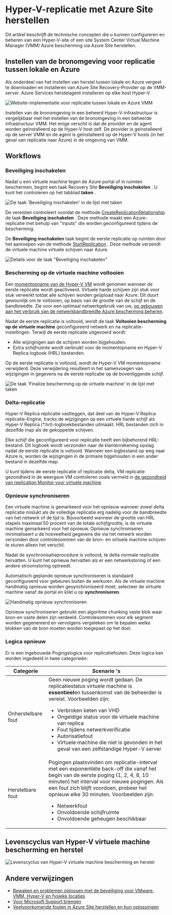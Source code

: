 <properties
    pageTitle="Hyper-V-replicatie met Azure Site herstellen | Microsoft Azure"
    description="In dit artikel gebruiken om te begrijpen van de technische concepten die u met succes installeren, configureren en beheren van Azure Site herstellen."
    services="site-recovery"
    documentationCenter=""
    authors="Rajani-Janaki-Ram"
    manager="mkjain"
    editor=""/>

<tags
    ms.service="site-recovery"
    ms.devlang="na"
    ms.topic="article"
    ms.tgt_pltfrm="na"
    ms.workload="storage-backup-recovery"
    ms.date="09/12/2016"
    ms.author="rajanaki"/>  


# <a name="hyper-v-replication-with-azure-site-recovery"></a>Hyper-V-replicatie met Azure Site herstellen

Dit artikel beschrijft de technische concepten die u kunnen configureren en beheren van een Hyper-V-site of een site System Center Virtual Machine Manager (VMM) Azure bescherming via Azure Site herstellen.

## <a name="setting-up-the-source-environment-for-replication-between-on-premises-and-azure"></a>Instellen van de bronomgeving voor replicatie tussen lokale en Azure

Als onderdeel van het instellen van herstel tussen lokale en Azure vergeet te downloaden en installeren van Azure Site Recovery-Provider op de VMM-server. Azure Services herstelagent installeren op elke host Hyper-V.

![Website-implementatie voor replicatie tussen lokale en Azure VMM](media/site-recovery-understanding-site-to-azure-protection/image00.png)

Instellen van de bronomgeving in een beheerd Hyper-V-infrastructuur is vergelijkbaar met het instellen van de bronomgeving in een beheerde infrastructuur VMM. Het enige verschil is dat de provider en de agent worden geïnstalleerd op de Hyper-V host zelf. De provider is geïnstalleerd op de server VMM en de agent is geïnstalleerd op de Hyper-V hosts (in het geval van replicatie naar Azure) in de omgeving van VMM.

## <a name="workflows"></a>Workflows

### <a name="enable-protection"></a>Beveiliging inschakelen
Nadat u een virtuele machine tegen de Azure portal of in ruimten beschermen, begint een taak Recovery Site **Beveiliging inschakelen** . U kunt het controleren op het tabblad **taken** .

![De taak 'Beveiliging inschakelen' in de lijst met taken](media/site-recovery-understanding-site-to-azure-protection/image001.PNG)

De vereisten controleert voordat de methode [CreateReplicationRelationship](https://msdn.microsoft.com/library/hh850036.aspx) de taak **Beveiliging inschakelen** . Deze methode maakt een Azure-replicatie met behulp van "inputs" die worden geconfigureerd tijdens de bescherming.

De **Beveiliging inschakelen** taak begint de eerste replicatie op ruimten door het aanroepen van de methode [StartReplication](https://msdn.microsoft.com/library/hh850303.aspx) . Deze methode verzendt de virtuele machine virtuele schijven naar Azure.

![Details voor de taak "Beveiliging inschakelen"](media/site-recovery-understanding-site-to-azure-protection/IMAGE002.PNG)

### <a name="finalize-protection-on-the-virtual-machine"></a>Bescherming op de virtuele machine voltooien
Een [momentopname van de Hyper-V VM](https://technet.microsoft.com/library/dd560637.aspx) wordt genomen wanneer de eerste replicatie wordt geactiveerd. Virtuele harde schijven zijn stuk voor stuk verwerkt totdat alle schijven worden geüpload naar Azure. Dit duurt gewoonlijk om te voltooien, op basis van de grootte van de schijf en de bandbreedte. Zie voor een optimaal netwerkgebruik van uw, [op gebouwen aan het verbruik van de netwerkbandbreedte Azure bescherming beheren](https://support.microsoft.com/kb/3056159).

Nadat de eerste replicatie is voltooid, wordt de taak **Voltooien bescherming op de virtuele machine** geconfigureerd netwerk en na replicatie-instellingen. Terwijl de eerste replicatie uitgevoerd wordt:

- Alle wijzigingen aan de schijven worden bijgehouden. 
- Extra schijfruimte wordt verbruikt voor de momentopname en Hyper-V Replica logboek (HRL) bestanden.

Op de eerste replicatie is voltooid, wordt de Hyper-V VM momentopname verwijderd. Deze verwijdering resulteert in het samenvoegen van wijzigingen in gegevens na de eerste replicatie op de bovenliggende schijf.

![De taak 'Finalize bescherming op de virtuele machine' in de lijst met taken](media/site-recovery-understanding-site-to-azure-protection/image03.png)

### <a name="delta-replication"></a>Delta-replicatie
Hyper-V Replica replicatie vastleggen, dat deel van de Hyper-V Replica replicatie-Engine, tracks de wijzigingen op een virtuele harde schijf als Hyper-V Replica (*.hrl)-logboekbestanden uitmaakt. HRL bestanden zich in dezelfde map als de gekoppelde schijven.

Elke schijf die geconfigureerd voor replicatie heeft een bijbehorend HRL-bestand. Dit logboek wordt verzonden naar de klantenrekening opslag nadat de eerste replicatie is voltooid. Wanneer een logbestand op weg naar Azure is, worden de wijzigingen in de primaire bijgehouden in een ander bestand in dezelfde map.

U kunt tijdens de eerste replicatie of replicatie delta, VM replicatie gezondheid in de weergave VM controleren zoals vermeld in [de gezondheid van replication Monitor voor virtuele machine](./site-recovery-monitoring-and-troubleshooting.md#monitor-replication-health-for-virtual-machine).  

### <a name="resynchronization"></a>Opnieuw synchroniseren
Een virtuele machine is gemarkeerd voor het opnieuw wanneer zowel delta replicatie mislukt als de volledige replicatie erg nadelig voor de bandbreedte van het netwerk of de tijd is. Bijvoorbeeld wanneer de grootte van HRL stapels maximaal 50 procent van de totale schijfgrootte, is de virtuele machine gemarkeerd voor het opnieuw. Opnieuw synchroniseren minimaliseert u de hoeveelheid gegevens die via het netwerk worden verzonden door controlesommen van de bron- en virtuele machine schijven te sturen alleen het verschil.

Nadat de synchronisatieprocedure is voltooid, te delta normale replicatie hervatten. U kunt het opnieuw hervatten als er een netwerkstoring of een andere stroomstoring optreedt.

Automatisch geplande opnieuw synchroniseren is standaard geconfigureerd voor gebeuren buiten de werkuren. Als de virtuele machine handmatig opnieuw worden gesynchroniseerd moet, selecteer de virtuele machine vanaf de portal en klikt u op **synchroniseren**.

![Handmatig opnieuw synchroniseren](media/site-recovery-understanding-site-to-azure-protection/image04.png)

Opnieuw synchroniseren gebruikt een algoritme chunking vaste blok waar bron-en vaste delen zijn verdeeld. Controlesommen voor elk segment worden gegenereerd en vervolgens vergeleken om te bepalen welke blokken van de bron moeten worden toegepast op het doel.

### <a name="retry-logic"></a>Logica opnieuw
Er is een ingebouwde Pogingslogica voor replicatiefouten. Deze logica kan worden ingedeeld in twee categorieën:

| Categorie                  | Scenario 's                                    |
|---------------------------|----------------------------------------------|
| Onherstelbare fout     | Geen nieuwe poging wordt gedaan. De replicatiestatus virtuele machine is **essentieel**en tussenkomst van de beheerder is vereist. Voorbeelden zijn: <ul><li>Verbroken keten van VHD</li><li>Ongeldige status voor de virtuele machine van replica</li><li>Fout tijdens netwerkverificatie</li><li>Autorisatiefout</li><li>Virtuele machine die niet is gevonden in het geval van een zelfstandige Hyper-V server</li></ul>|
| Herstelbare fout         | Pogingen plaatsvinden om replicatie-interval met een exponentiële back-off die vanaf het begin van de eerste poging (1, 2, 4, 8, 10 minuten) het interval voor nieuwe pogingen. Als een fout zich blijft voordoen, probeer het opnieuw elke 30 minuten. Voorbeelden zijn: <ul><li>Netwerkfout</li><li>Onvoldoende schijfruimte</li><li>Onvoldoende geheugen beschikbaar</li></ul>|

## <a name="hyper-v-virtual-machine-protection-and-recovery-life-cycle"></a>Levenscyclus van Hyper-V virtuele machine bescherming en herstel

![Levenscyclus van Hyper-V virtuele machine bescherming en herstel](media/site-recovery-understanding-site-to-azure-protection/image05.png)

## <a name="other-references"></a>Andere verwijzingen

- [Bewaken en problemen oplossen met de beveiliging voor VMware, VMM, Hyper-V en fysieke locaties](./site-recovery-monitoring-and-troubleshooting.md)
- [Voor Microsoft Support brengen](./site-recovery-monitoring-and-troubleshooting.md#reaching-out-for-microsoft-support)
- [Veelvoorkomende fouten in Azure Site herstellen en hun oplossingen](./site-recovery-monitoring-and-troubleshooting.md#common-asr-errors-and-their-resolutions)
